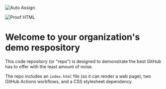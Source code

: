 ![Auto Assign](https://github.com/atlas-explore/demo-repository/actions/workflows/auto-assign.yml/badge.svg)

![Proof HTML](https://github.com/atlas-explore/demo-repository/actions/workflows/proof-html.yml/badge.svg)

# Welcome to your organization's demo respository
This code repository (or "repo") is designed to demonstrate the best GitHub has to offer with the least amount of noise.

The repo includes an `index.html` file (so it can render a web page), two GitHub Actions workflows, and a CSS stylesheet dependency.
